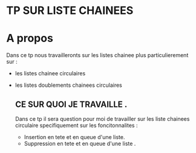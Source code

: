 # TP SUR LISTE CHAINEES
# A propos
Dans ce tp nous travailleronts sur les listes chainee plus particulierement sur :
- les listes chainee circulaires
- les listes doublements chainees circulaires

  ## CE SUR QUOI JE TRAVAILLE .
  Dans ce tp il sera question pour moi de travailler sur les liste chainees circulaire specifiquement sur les foncitonnalites :
  - Insertion en tete et en queue  d'une liste.
  - Suppression en tete et en queue d'une liste .
